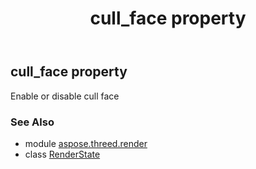 ﻿---
title: cull_face property
second_title: Aspose.3D for Python via .NET API References
description: 
type: docs
weight: 60
url: /python-net/aspose.threed.render/renderstate/cull_face/
is_root: false
---

## cull_face property


Enable or disable cull face

### See Also
* module [aspose.threed.render](../../)
* class [RenderState](/3d/python-net/aspose.threed.render/renderstate)

